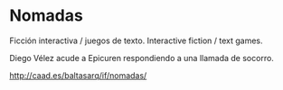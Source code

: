Nomadas
=======

Ficción interactiva / juegos de texto. Interactive fiction / text games.

Diego Vélez acude a Epicuren respondiendo a una llamada de socorro.

<a href="http://caad.es/baltasarq/if/nomadas/">
    http://caad.es/baltasarq/if/nomadas/
</a>

